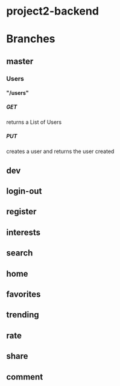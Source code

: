 # project2-backend

# Branches
## master
### Users
#### "/users"
##### GET
returns a List of Users
##### PUT
creates a user and returns the user created

## dev

## login-out

## register

## interests

## search

## home

## favorites

## trending

## rate

## share

## comment
